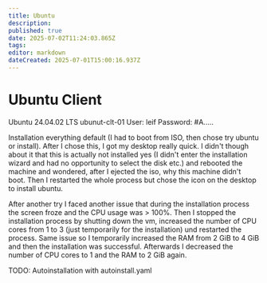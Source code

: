 ```yaml
---
title: Ubuntu
description: 
published: true
date: 2025-07-02T11:24:03.865Z
tags: 
editor: markdown
dateCreated: 2025-07-01T15:00:16.937Z
---
```


# Ubuntu Client
Ubuntu 24.04.02 LTS
ubunut-clt-01
User: leif
Password: #A.....

Installation everything default (I had to boot from ISO, then chose try ubuntu or install). After I chose this, I got my desktop really quick. I didn't though about it that this is actually not installed yes (I didn't enter the installation wizard and had no opportunity to select the disk etc.) and rebooted the machine and wondered, after I ejected the iso, why this machine didn't boot. Then I restarted the whole process but chose the icon on the desktop to install ubuntu.

After another try I faced another issue that during the installation process the screen froze and the CPU usage was > 100%. Then I stopped the installation process by shutting down the vm, increased the number of CPU cores from 1 to 3 (just temporarily for the installation) und restarted the process. Same issue so I temporarily increased the RAM from 2 GiB to 4 GiB and then the installation was successful. Afterwards I decreased the number of CPU cores to 1 and the RAM to 2 GiB again.


TODO: Autoinstallation with autoinstall.yaml